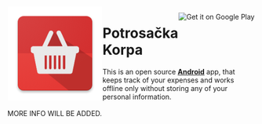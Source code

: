 <!-- Library Logo -->
<img src="app/src/main/res/mipmap-xxxhdpi/ic_launcher.png?raw=true" align="left" hspace="1" vspace="1">

<a href='https://play.google.com' target='_blank' align="right"><img align="right" height='36' src='https://s20.postimg.org/muzx3w4jh/google_play_badge.png' alt='Get it on Google Play' /></a>
# Potrosačka Korpa

This is an open source [**Android**](https://developer.android.com) app, that keeps track of your expenses and works offline only without storing any of your personal information. 
</br>
</br>
MORE INFO WILL BE ADDED.
